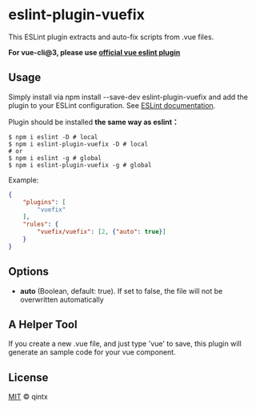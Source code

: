 # eslint-plugin-vuefix

This ESLint plugin extracts and auto-fix scripts from .vue files.

__For vue-cli@3, please use [official vue eslint plugin](https://github.com/vuejs/vue-cli/tree/dev/packages/%40vue/cli-plugin-eslint)__

## Usage

Simply install via npm install --save-dev eslint-plugin-vuefix and add the plugin to your ESLint configuration. See [ESLint documentation](http://eslint.org/docs/user-guide/configuring#configuring-plugins).

Plugin should be installed __the same way as eslint：__

```shell
$ npm i eslint -D # local
$ npm i eslint-plugin-vuefix -D # local
# or
$ npm i eslint -g # global
$ npm i eslint-plugin-vuefix -g # global
```

Example:

```json
{
    "plugins": [
        "vuefix"
    ],
    "rules": {
        "vuefix/vuefix": [2, {"auto": true}]
    }
}
```

## Options

- __auto__  (Boolean, default: true). If set to false, the file will not be overwritten automatically

## A Helper Tool
If you create a new .vue file, and just type 'vue' to save, this plugin will generate an sample code for your vue component.

## License

[MIT](LICENSE) © qintx

